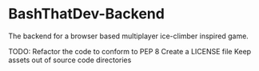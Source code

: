 BashThatDev-Backend
===================

The backend for a browser based multiplayer ice-climber inspired game.

TODO:
Refactor the code to conform to PEP 8
Create a LICENSE file
Keep assets out of source code directories
